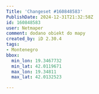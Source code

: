 ```yaml
---
Title: 'Changeset #160848583'
PublishDate: 2024-12-31T21:32:58Z
id: 160848583
user: Netmaper
comment: dodano obiekt do mapy
created_by: iD 2.30.4
tags:
- Montenegro
bbox:
  min_lon: 19.3467732
  min_lat: 42.0119671
  max_lon: 19.34811
  max_lat: 42.0132523

---
```

